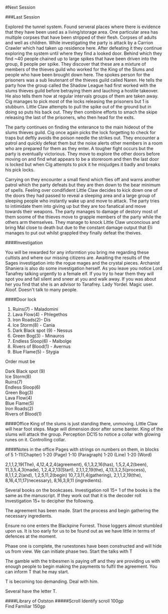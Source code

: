 #Next Session

###Last Session

Explored the tunnel system. Found serveral places where there is evidence that they have been used as a living/storage area. One particular area has multiple corpses that have been stripped of their flesh. Corpses of adults and well as children. While investigating the party is attack by a Carrion Crawler which had taken up residence here. After defeating it they continue exploring the system until where they find a looked door. Behind which they find ~40 people chained up to large spikes that have been driven into the group, 8 people per spike. They discover that these are a mixture of members of the thieves guild who worked for the King of the Slums and people who have been brought down here. The spokes person for the prisoners was a sub lieutenant of the thieves guild called Naren. He tells the party how the group called the Shadow League had first worked with the slums thieves guild before betraying them and lauching a hostile takeover. He also tells them how at regular intervals groups of them are taken away. Cig manages to pick most of the locks releasing the prisoners but 1 is stubburn. Little Claw attempts to pull the spike out of the ground but in doing so puts his back out. They then combine efforts to smach the skipe releasing the last of the prisoners, who then head for the exits.

The party continues on finding the enterance to the main hideout of the slums thieves guild. Cig once again picks the lock forgetting to check for traps but deftly avoids the poison needle the strikes out. They encounter a patrol and quickly defeat them but the noise alerts other members in a room who are prepared for them as they enter. A tougher fight occurs but the party is eventually victorious. They move to explore the other doors before moving on and find what appears to be a storeroom and then the last door is locked but when Cig attempts to pick it he misjudges it badly and breaks his pick locks.

Carrying on they encounter a small fiend which flies off and warns another patrol which the party defeats but they are then down to the bear minimum of spells. Feeling over condifident Little Claw decides to kick down one of the doors they had passed to reveal a sleeping area and a large group of sleeping people who instantly wake up and move to attack. The party tries to intimidate them into giving up but they are too fanatical and move towards their weapons. The party manages to damage of destory most of them soome of the thieves move to grapple members of the party while the others arm themselves. They manage to knock Little Claw unconcious and bring Mal close to death but due to the constant damage output that Eli manages to put out whilst grappled they finally defeat the theives.






####Investigation 

You will be rewarded for any informtion you bring me regarding these cultists and where our missing citizens are. Awaiting the results of the Sages investigation into the rogue mages and the crystal pieces. Archanist Shaniera is also do some investigation herself. As you leave you notice Lord Tanafrey talking urgently to a female elf. If you try to hear them they will spot you and fall silent and sneer at you and walk away. If you was about her you find that she is an advisor to Tanafrey. Lady Yordel. Magic user. Aloof. Doesn't talk to many people.

####Door lock

1. Ruins(7) - Maladomini  
2. Lava Flow(4) - Phlegethos
3. Iron Roads(2)- Dis  
4. Ice Storm(8) - Cania  
5. Dark Black spot (9) - Nessus   
6. Green Bog(3) - Minauros  
7. Endless Sloop(6) - Malbolge
8. Rivers of Blood(1) - Avernus 
9. Blue Flame(5) - Stygia  

Order must be 

Dark Black spot (9)  
Ice Storm(8)  
Ruins(7)  
Endless Sloop(6)  
Green Bog(3)  
Lava Flow(4)  
Blue Flame(5)  
Iron Roads(2)  
Rivers of Blood(1)  



####Office
King of the slums is just standing there, unmoving. Little Claw will hear foot steps.
Mage will dimension door after some banter. King of the slums will attack the group. Perception DC15 to notice a collar with glowing runes on it. Controlling collar.

####Notes in the office
Pages with strings on numbers on them, in blocks of 5
1-11(Chapter)
1-20 (Page)
1-10 (Paragraph)
1-20 (Line)
1-20 (Word)

2,1,1,2,19(The), 4,12,4,2,4(agreement), 6,1,3,2,16(has), 1,5,2,4,2(been), 11,3,5,4,3(made), 1,2,4,2,13(Start), 2,1,1,2,19(the), 4,13,3,2,5(process), 8,1,1,2,2(and), 1,2,5,11,2(begin) 10,7,3,11,4(gathering), 2,1,1,2,19(the), 8,16,4,11,17(necessary), 8,16,3,9,11 (ingredients).

Several books on the bookcases. Investigation roll 15+ 1 of the books is the same as the manuscript.
If they work out that it is the decoder roll Investigation 15+ to decipher the following.

The agreement has been made. Start the process and begin gathering the necessary ingredients.  

Ensure no one enters the Blackpine Forrest. Those loggers almost stumbled upon us. It is too early for us to be found out as we have little in terms of defences at the moment.  

Phase one is complete, the runestones have been constructed and will hide us from view. We can initiate phase two. Start the talks with T  

The gamble with the tribesmen is paying off and they are providing us with enough people to begin making the payments to fulfil the agreement. You can inform T that he may start.  

T is becoming too demanding. Deal with him.

Several have the letter T.

####Library of Ostston
#####Scroll
Identify scroll 100gp  
Find Familiar 150gp  



